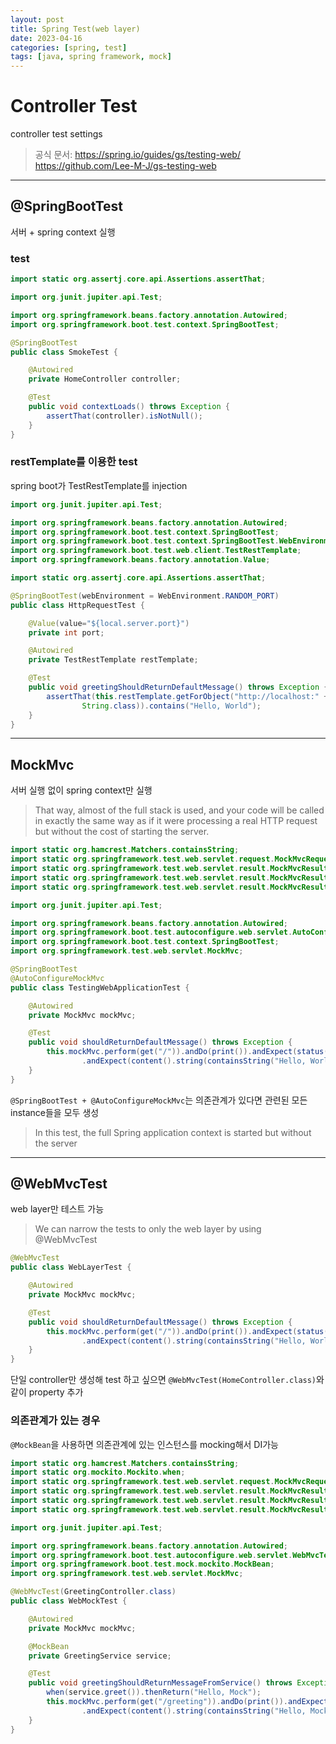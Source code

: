 ```yaml
---
layout: post
title: Spring Test(web layer)
date: 2023-04-16
categories: [spring, test]
tags: [java, spring framework, mock]
---
```

# Controller Test
controller test settings

> 공식 문서: https://spring.io/guides/gs/testing-web/
> https://github.com/Lee-M-J/gs-testing-web

***
## @SpringBootTest
서버 + spring context 실행

### test

```java
import static org.assertj.core.api.Assertions.assertThat;

import org.junit.jupiter.api.Test;

import org.springframework.beans.factory.annotation.Autowired;
import org.springframework.boot.test.context.SpringBootTest;

@SpringBootTest
public class SmokeTest {

	@Autowired
	private HomeController controller;

	@Test
	public void contextLoads() throws Exception {
		assertThat(controller).isNotNull();
	}
}
```
### restTemplate를 이용한 test
spring boot가 TestRestTemplate를 injection

```java
import org.junit.jupiter.api.Test;

import org.springframework.beans.factory.annotation.Autowired;
import org.springframework.boot.test.context.SpringBootTest;
import org.springframework.boot.test.context.SpringBootTest.WebEnvironment;
import org.springframework.boot.test.web.client.TestRestTemplate;
import org.springframework.beans.factory.annotation.Value;

import static org.assertj.core.api.Assertions.assertThat;

@SpringBootTest(webEnvironment = WebEnvironment.RANDOM_PORT)
public class HttpRequestTest {

	@Value(value="${local.server.port}")
	private int port;

	@Autowired
	private TestRestTemplate restTemplate;

	@Test
	public void greetingShouldReturnDefaultMessage() throws Exception {
		assertThat(this.restTemplate.getForObject("http://localhost:" + port + "/",
				String.class)).contains("Hello, World");
	}
}
```

***
## MockMvc
서버 실행 없이 spring context만 실행
> That way, almost of the full stack is used, and your code will be called in exactly the same way as if it were processing a real HTTP request but without the cost of starting the server.

```java
import static org.hamcrest.Matchers.containsString;
import static org.springframework.test.web.servlet.request.MockMvcRequestBuilders.get;
import static org.springframework.test.web.servlet.result.MockMvcResultHandlers.print;
import static org.springframework.test.web.servlet.result.MockMvcResultMatchers.content;
import static org.springframework.test.web.servlet.result.MockMvcResultMatchers.status;

import org.junit.jupiter.api.Test;

import org.springframework.beans.factory.annotation.Autowired;
import org.springframework.boot.test.autoconfigure.web.servlet.AutoConfigureMockMvc;
import org.springframework.boot.test.context.SpringBootTest;
import org.springframework.test.web.servlet.MockMvc;

@SpringBootTest
@AutoConfigureMockMvc
public class TestingWebApplicationTest {

	@Autowired
	private MockMvc mockMvc;

	@Test
	public void shouldReturnDefaultMessage() throws Exception {
		this.mockMvc.perform(get("/")).andDo(print()).andExpect(status().isOk())
				.andExpect(content().string(containsString("Hello, World")));
	}
}
```
`@SpringBootTest + @AutoConfigureMockMvc`는 의존관계가 있다면 관련된 모든 instance들을 모두 생성
> In this test, the full Spring application context is started but without the server

***
## @WebMvcTest
web layer만 테스트 가능
> We can narrow the tests to only the web layer by using @WebMvcTest

```java
@WebMvcTest
public class WebLayerTest {

	@Autowired
	private MockMvc mockMvc;

	@Test
	public void shouldReturnDefaultMessage() throws Exception {
		this.mockMvc.perform(get("/")).andDo(print()).andExpect(status().isOk())
				.andExpect(content().string(containsString("Hello, World")));
	}
}
```
단일 controller만 생성해 test 하고 싶으면 `@WebMvcTest(HomeController.class)`와 같이 property 추가

### 의존관계가 있는 경우
`@MockBean`을 사용하면 의존관계에 있는 인스턴스를 mocking해서 DI가능

```java
import static org.hamcrest.Matchers.containsString;
import static org.mockito.Mockito.when;
import static org.springframework.test.web.servlet.request.MockMvcRequestBuilders.get;
import static org.springframework.test.web.servlet.result.MockMvcResultHandlers.print;
import static org.springframework.test.web.servlet.result.MockMvcResultMatchers.content;
import static org.springframework.test.web.servlet.result.MockMvcResultMatchers.status;

import org.junit.jupiter.api.Test;

import org.springframework.beans.factory.annotation.Autowired;
import org.springframework.boot.test.autoconfigure.web.servlet.WebMvcTest;
import org.springframework.boot.test.mock.mockito.MockBean;
import org.springframework.test.web.servlet.MockMvc;

@WebMvcTest(GreetingController.class)
public class WebMockTest {

	@Autowired
	private MockMvc mockMvc;

	@MockBean
	private GreetingService service;

	@Test
	public void greetingShouldReturnMessageFromService() throws Exception {
		when(service.greet()).thenReturn("Hello, Mock");
		this.mockMvc.perform(get("/greeting")).andDo(print()).andExpect(status().isOk())
				.andExpect(content().string(containsString("Hello, Mock")));
	}
}
```